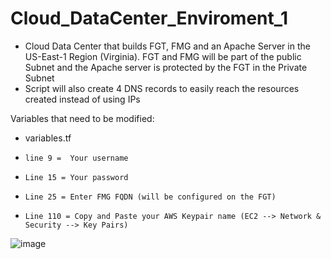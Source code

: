 # Cloud_DataCenter_Enviroment_1
- Cloud Data Center that builds FGT, FMG and an Apache Server in the US-East-1 Region (Virginia). FGT and FMG will be part of the public Subnet and the Apache server is protected by the FGT in the Private Subnet
- Script will also create 4 DNS records to easily reach the resources created instead of using IPs 


Variables that need to be modified:
- variables.tf
-     line 9 =  Your username
-     Line 15 = Your password
-     Line 25 = Enter FMG FQDN (will be configured on the FGT)
-     Line 110 = Copy and Paste your AWS Keypair name (EC2 --> Network & Security --> Key Pairs)


![image](https://user-images.githubusercontent.com/82145296/116725620-267d0d80-a9b0-11eb-8175-2e28086babd4.png)
